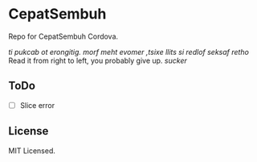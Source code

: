 # CepatSembuh
Repo for CepatSembuh Cordova. <br>

_ti pukcab ot erongitig. morf meht evomer ,tsixe llits si redlof seksaf retho_
Read it from right to left, you probably give up. _sucker_

## ToDo
- [ ] Slice error

## License
MIT Licensed.
